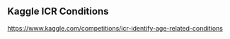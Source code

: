 
## Kaggle ICR Conditions 

https://www.kaggle.com/competitions/icr-identify-age-related-conditions

